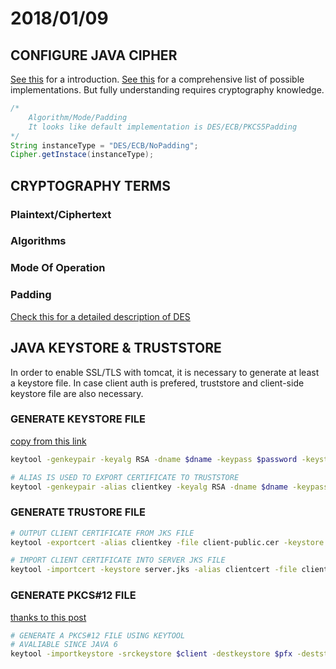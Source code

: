 # 2018/01/09

## CONFIGURE JAVA CIPHER

[See this](https://stackoverflow.com/questions/19462675/des-encryption-plain-vs-cipher-length) for a introduction.
[See this](https://stackoverflow.com/questions/10935068/what-are-the-cipher-padding-strings-in-java) for a comprehensive list of possible implementations. But fully understanding requires cryptography knowledge.

```java
/*
    Algorithm/Mode/Padding
    It looks like default implementation is DES/ECB/PKCS5Padding
*/
String instanceType = "DES/ECB/NoPadding";
Cipher.getInstace(instanceType);
```

## CRYPTOGRAPHY TERMS

### Plaintext/Ciphertext

### Algorithms

### Mode Of Operation

### Padding

[Check this for a detailed description of DES](https://en.wikipedia.org/wiki/Block_cipher_mode_of_operation)

## JAVA KEYSTORE & TRUSTSTORE

In order to enable SSL/TLS with tomcat, it is necessary to generate at least a keystore file. In case client auth is prefered, truststore and client-side keystore file are also necessary.

### GENERATE KEYSTORE FILE

[copy from this link](http://www.maximporges.com/2009/11/18/configuring-tomcat-ssl-clientserver-authentication/)

```bash
keytool -genkeypair -keyalg RSA -dname $dname -keypass $password -keystore server.jks -storepass $password

# ALIAS IS USED TO EXPORT CERTIFICATE TO TRUSTSTORE
keytool -genkeypair -alias clientkey -keyalg RSA -dname $dname -keypass $pass -storepass $pass -keystore client.jks
```

### GENERATE TRUSTORE FILE

```sh
# OUTPUT CLIENT CERTIFICATE FROM JKS FILE
keytool -exportcert -alias clientkey -file client-public.cer -keystore client.jks -storepass $pass

# IMPORT CLIENT CERTIFICATE INTO SERVER JKS FILE
keytool -importcert -keystore server.jks -alias clientcert -file client-public.cer -storepass $pass -noprompt
```

### GENERATE PKCS#12 FILE

[thanks to this post](https://security.stackexchange.com/questions/3779/how-can-i-export-my-private-key-from-a-java-keytool-keystore)

```sh
# GENERATE A PKCS#12 FILE USING KEYTOOL
# AVALIABLE SINCE JAVA 6
keytool -importkeystore -srckeystore $client -destkeystore $pfx -deststoretype "PKCS12"
```